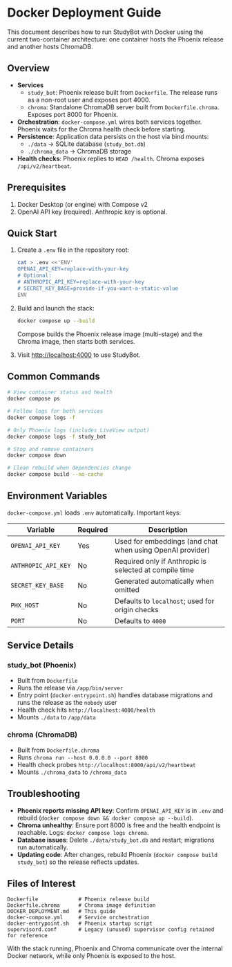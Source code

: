 # Docker Deployment Guide

This document describes how to run StudyBot with Docker using the current two-container architecture: one container hosts the Phoenix release and another hosts ChromaDB.

## Overview

- **Services**
  - `study_bot`: Phoenix release built from `Dockerfile`. The release runs as a non-root user and exposes port 4000.
  - `chroma`: Standalone ChromaDB server built from `Dockerfile.chroma`. Exposes port 8000 for Phoenix.
- **Orchestration**: `docker-compose.yml` wires both services together. Phoenix waits for the Chroma health check before starting.
- **Persistence**: Application data persists on the host via bind mounts:
  - `./data` → SQLite database (`study_bot.db`)
  - `./chroma_data` → ChromaDB storage
- **Health checks**: Phoenix replies to `HEAD /health`. Chroma exposes `/api/v2/heartbeat`.

## Prerequisites

1. Docker Desktop (or engine) with Compose v2
2. OpenAI API key (required). Anthropic key is optional.

## Quick Start

1. Create a `.env` file in the repository root:

   ```bash
   cat > .env <<'ENV'
   OPENAI_API_KEY=replace-with-your-key
   # Optional:
   # ANTHROPIC_API_KEY=replace-with-your-key
   # SECRET_KEY_BASE=provide-if-you-want-a-static-value
   ENV
   ```

2. Build and launch the stack:

   ```bash
   docker compose up --build
   ```

   Compose builds the Phoenix release image (multi-stage) and the Chroma image, then starts both services.

3. Visit [http://localhost:4000](http://localhost:4000) to use StudyBot.

## Common Commands

```bash
# View container status and health
docker compose ps

# Follow logs for both services
docker compose logs -f

# Only Phoenix logs (includes LiveView output)
docker compose logs -f study_bot

# Stop and remove containers
docker compose down

# Clean rebuild when dependencies change
docker compose build --no-cache
```

## Environment Variables

`docker-compose.yml` loads `.env` automatically. Important keys:

| Variable | Required | Description |
| --- | --- | --- |
| `OPENAI_API_KEY` | Yes | Used for embeddings (and chat when using OpenAI provider) |
| `ANTHROPIC_API_KEY` | No | Required only if Anthropic is selected at compile time |
| `SECRET_KEY_BASE` | No | Generated automatically when omitted |
| `PHX_HOST` | No | Defaults to `localhost`; used for origin checks |
| `PORT` | No | Defaults to `4000` |

## Service Details

### study_bot (Phoenix)
- Built from `Dockerfile`
- Runs the release via `/app/bin/server`
- Entry point (`docker-entrypoint.sh`) handles database migrations and runs the release as the `nobody` user
- Health check hits `http://localhost:4000/health`
- Mounts `./data` to `/app/data`

### chroma (ChromaDB)
- Built from `Dockerfile.chroma`
- Runs `chroma run --host 0.0.0.0 --port 8000`
- Health check probes `http://localhost:8000/api/v2/heartbeat`
- Mounts `./chroma_data` to `/chroma_data`

## Troubleshooting

- **Phoenix reports missing API key**: Confirm `OPENAI_API_KEY` is in `.env` and rebuild (`docker compose down && docker compose up --build`).
- **Chroma unhealthy**: Ensure port 8000 is free and the health endpoint is reachable. Logs: `docker compose logs chroma`.
- **Database issues**: Delete `./data/study_bot.db` and restart; migrations run automatically.
- **Updating code**: After changes, rebuild Phoenix (`docker compose build study_bot`) so the release reflects updates.

## Files of Interest

```
Dockerfile             # Phoenix release build
Dockerfile.chroma      # Chroma image definition
DOCKER_DEPLOYMENT.md   # This guide
docker-compose.yml     # Service orchestration
docker-entrypoint.sh   # Phoenix startup script
supervisord.conf       # Legacy (unused) supervisor config retained for reference
```

With the stack running, Phoenix and Chroma communicate over the internal Docker network, while only Phoenix is exposed to the host.
